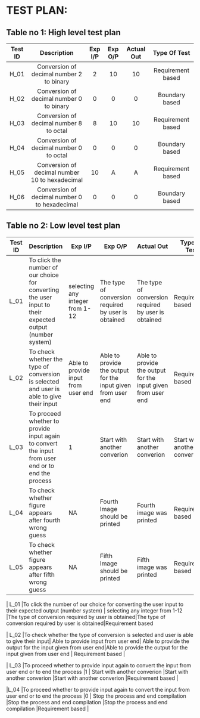 # TEST PLAN:

## Table no 1: High level test plan

| **Test ID** | **Description** | **Exp I/P** | **Exp O/P** | **Actual Out** |**Type Of Test**  |    
|:---:|:---:|:---:|:---:|:---:|:---:|
|  H_01       | Conversion of decimal number 2 to binary  | 2| 10| 10 |Requirement based |
|  H_02       |Conversion of decimal number 0 to binary| 0|0|0|Boundary based    |
|  H_03       | Conversion of decimal number 8 to octal  | 8| 10| 10 |Requirement based |
|  H_04       |Conversion of decimal number 0 to octal| 0|0|0|Boundary based    |
|  H_05       | Conversion of decimal number 10 to hexadecimal  | 10| A| A |Requirement based |
|  H_06       |Conversion of decimal number 0 to hexadecimal| 0|0|0|Boundary based    |
        
## Table no 2: Low level test plan

| **Test ID** | **Description**                                              | **Exp I/P** | **Exp O/P** | **Actual Out** |**Type Of Test** |
|-------------|--------------------------------------------------------------|------------|-------------|----------------|------------------|
|  L_01       |To click the number of our choice for converting the user input to their expected output (number system)|selecting any integer from 1-12|The type of conversion required by user is obtained|The type of conversion required by user is obtained|Requirement based |
|  L_02       |To check whether the type of conversion is selected and user is able to give their input|Able to provide input from user end| Able to provide the output for the input given from user end|Able to provide the output for the input given from user end |Requirement based|
|  L_03       |To proceed whether to provide input again to convert the input from user end or to end the process|1 |Start with another converion|Start with another converion|Start with another converion  |Requirement based|
|  L_04       |To check whether figure appears after fourth wrong guess|  NA|Fourth Image should be printed|Fourth image was printed|Requirement based |
|  L_05       |To check whether figure appears after fifth wrong guess|  NA|Fifth Image should be printed|Fifth image was printed|Requirement based |

|  L_01       |To click the number of our choice for converting the user input to their expected output (number system)  |  selecting any integer from 1-12 |The type of conversion required by user is obtained|The type of conversion required by user is obtained|Requirement based 

|  L_02        |To check whether the type of conversion is selected and user is able to give their input| Able to provide input from user end| Able to provide the output for the input given from user end|Able to provide the output for the input given from user end       | Requirement based         |

|  L_03        |To proceed whether to provide input again to convert the input from user end or to end the process       |1                  | Start with another converion        |Start with another converion                                                    |Start with another converion           |Requirement based  |

|L_04          |To proceed whether to provide input again to convert the input from user end or to end the process       |0                  | Stop the process and end compilation  |Stop the process and end compilation                                            |Stop the process and end compilation   |Requirement based  |
